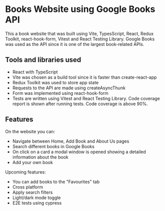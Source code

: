 
# Books Website using Google Books API

This a book website that was built using Vite, TypesScript, React, Redux Toolkit, react-hook-form, Vitest and React Testing Library. Google Books was used as the API since it is one of the largest book-related APIs. 




## Tools and libraries used 
- React with TypeScript
- Vite was chosen as a build tool since it is faster than create-react-app
- Redux Toolkit was used to store app state
- Requests to the API are made using createAsyncThunk
- Form was implemented using react-hook-form
- Tests are written using Vitest and React Testing Library. Code coverage report is shown after running tests. Code coverage is above 90%. 

## Features
On the website you can: 

- Navigate between Home, Add Book and About Us pages
- Search different books in Google Books
- On click on a card a modal window is opened showing a detailed information about the book
- Add your own book

Upcoming features: 
- You can add books to the "Favourites" tab
- Cross platform
- Apply search filters
- Light/dark mode toggle
- E2E tests using cypress

